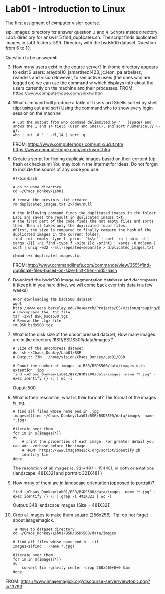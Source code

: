 # Lab01 - Introduction to Linux
The first assigment of computer vision course.


sipi_images: directory for answer question 3 and 4. Scripts inside directory 
Lab1: directory for answer 5 find_duplicates.sh. The script finds duplicated images in Lab1 folders.
BSR: Directory with the bsds500 dataset. Question from 6 to 10.

Question to be answered: 

3. How many users exist in the course server?
    In /home directory appears to exist 6 users: arayobi10, jamartinez1423, jc.leon, pa.arbelaez, rvandres and vision
    However, to see active users (the ones who are logged on) we can use the command w which displays info about the users currently on the machine and their processes. FROM: https://www.computerhope.com/unix/w.htm
  

4. What command will produce a table of Users and Shells sorted by shell (tip: using cut and sort)
    Using the command who to show every login session on the machine
    ```
    # Cut the output from who command delimmited by ' ' (space) and shows the 1 and 14 field (user and Shell), and sort nuumerically (-g).
    who | cut -d ' ' -f1,14 | sort -g
    ```

    FROM: https://www.computerhope.com/unix/ucut.htm
          https://www.computerhope.com/unix/usort.htm

5. Create a script for finding duplicate images based on their content (tip: hash or checksum) You may look in the internet for ideas, Do not forget to include the source of any code you use.
    ```
    #!/bin/bash

    # go to Home directory
    cd ~/Chaos_Donkey/Lab01 

    # remove the previous .txt created
    rm duplicated_images.txt 2>/dev/null

    # the following command finds the duplicated images in the folder Lab1 and saves the result in duplicated_images.txt. 
    # the first part of the code finds the not empty files and sorts them. Then it takes only the duplicated found files. 
    #First, the size is compared to finally compare the hash of the duplicated images in the current folder.
    find -not -empty -type f -printf "%s\n" | sort -rn | uniq -d | xargs -I{} -n1 find -type f -size {}c -print0 | xargs -0 md5sum | sort | uniq -w32 --all-repeated=separate > duplicated_images.txt

    chmod u+x duplicated_images.txt
    ```

    FROM: http://www.commandlinefu.com/commands/view/3555/find-duplicate-files-based-on-size-first-then-md5-hash

6. Download the bsds500 image segmentation database and decompress it (keep it in you hard drive, we will come back over this data in a few weeks).
    ```
    #For downloading the bsds500 dataset
    wget http://www.eecs.berkeley.edu/Research/Projects/CS/vision/grouping/BSR/BSR_bsds500.tgz
    # Uncompress the .tgz file 
    tar -zxvf BSR_bsds500.tgz
    # Remove the .tgz file 
    rm BSR_bsds500.tgz
    ```

7. What is the disk size of the uncompressed dataset, How many images are in the directory 'BSR/BSDS500/data/images'?
    ```
    # Size of the uncompress dataset
    du -sh ~/Chaos_Donkey/Lab01/BSR
    # Output: 73M	/home/vision/Chaos_Donkey/Lab01/BSR

    # Count the number of images in BSR/BSDS500/data/images with extention .jpg   
    find ~/Chaos_Donkey/Lab01/BSR/BSDS500/data/images -name "*.jpg" -exec identify {} \; | wc -l
    ```
    Ouput: 500

8. What is their resolution, what is their format?
   The format of the images is jpg.
    ```   
   # find all files whose name end in .jpg
   images=$(find ~/Chaos_Donkey/Lab01/BSR/BSDS500/data/images -name *.jpg)

    #iterate over them
    for im in ${images[*]}
    do
        # print the properties of each image. For greater detail you can add -verbose before the image. 
        # FROM: https://www.imagemagick.org/script/identify.ph
        identify $im
    done
    ```    

    The resolution of all images is: 321*481 = 154401, in both orientations (landscape: 481X321  and portrait: 321X481 )

9. How many of them are in landscape orientation (opposed to portrait)?
    ```
    find ~/Chaos_Donkey/Lab01/BSR/BSDS500/data/images -name "*.jpg" -exec identify {} \; | grep -i 481X321 | wc -l
    ```

    Output: 348 landscape images (Size = 481X321)

10. Crop all images to make them square (256x256). Tip: do not forget about imagemagick.
    
    ```
     # Move to dataset directory
    cd ~/Chaos_Donkey/Lab01/BSR/BSDS500/data/images

    # find all files whose name end in .tif
    images=$(find . -name *.jpg)

    #iterate over them
    for im in ${images[*]}
    do
        convert $im -gravity center -crop 260x260+0+0 $im 
    done
    ```

   FROM: https://www.imagemagick.org/discourse-server/viewtopic.php?t=13793
